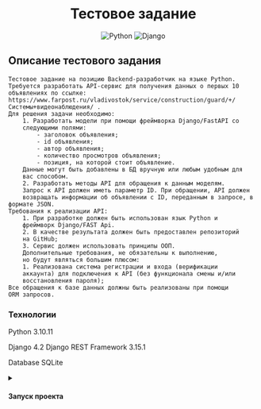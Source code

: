 <a id="anchor"></a>

<div align=center>

# Тестовое задание

![Python](https://img.shields.io/badge/python-3670A0?style=for-the-badge&logo=python&logoColor=ffdd54)
![Django](https://img.shields.io/badge/django-%23092E20.svg?style=for-the-badge&logo=django&logoColor=white)

</div>

## Описание тестового задания

```
Тестовое задание на позицию Backend-разработчик на языке Python.
Требуется разработать API-сервис для получения данных о первых 10
объявлениях по ссылке:
https://www.farpost.ru/vladivostok/service/construction/guard/+/Системы+видеонаблюдения/ .
Для решения задачи необходимо:
    1. Разработать модели при помощи фреймворка Django/FastAPI со
    следующими полями:
        - заголовок объявления;
        - id объявления;
        - автор объявления;
        - количество просмотров объявления;
        - позиция, на которой стоит объявление.
    Данные могут быть добавлены в БД вручную или любым удобным для
    вас способом.
    2. Разработать методы API для обращения к данным моделям.
    Запрос к API должен иметь параметр ID. При обращении, API должен
    возвращать информации об объявлении с ID, переданным в запросе, в формате JSON.
Требования к реализации API:
    1. При разработке должен быть использован язык Python и
    фреймворк Django/FAST Api.
    2. В качестве результата должен быть предоставлен репозиторий
    на GitHub;
    3. Сервис должен использовать принципы ООП.
    Дополнительные требования, не обязательны к выполнению,
    но будут являться большим плюсом:
    1. Реализована система регистрации и входа (верификации
    аккаунта) для подключения к API (без функционала смены и/или
    восстановления пароля);
Все обращения к базе данных должны быть реализованы при помощи
ORM запросов.
```

### Технологии

Python 3.10.11

Django 4.2
Django REST Framework 3.15.1

Database SQLite

<details>
<summary>
<h4>Запуск проекта</h4>
</summary>

<br>

```
склонировать проект:
git clone git@github.com:JustLight1/testovoe-it-solutions.git
```

- При первом запуске для функционирования проекта обязательно установить виртуальное окружение и установить зависимости:

```
python -m venv venv

source venv/Scripts/activate

python -m pip install --upgrade pip
```

- Установите зависимости из файла requirements.txt

```
pip install -r requirements.txt
```

- Для запуска сервера из папки src с файлом manage.py выполните команду:

```
python manage.py runserver
```

Для доступа в админку использовать данные:

```
username: admin
password: 1
```

**API**

Список объявлений осуществляется по адресу:

```
http://127.0.0.1:8000/api/posts/
```

Запрос к конкретному объявлению осуществляется по адресу:

```
http://127.0.0.1:8000/api/post/{id}/
```

<details>
<summary>
<h4>Шаблон наполнения env-файла</h4>
</summary>

<br>

```env
  DEBUG=True/False
  SECRET_KEY=''
```

</details>

## Контакты:

**Форов Александр**

[![Telegram Badge](https://img.shields.io/badge/-Light_88-blue?style=social&logo=telegram&link=https://t.me/Light_88)](https://t.me/Light_88) [![Gmail Badge](https://img.shields.io/badge/forov.py@gmail.com-c14438?style=flat&logo=Gmail&logoColor=white&link=mailto:forov.py@gmail.com)](mailto:forov.py@gmail.com)
